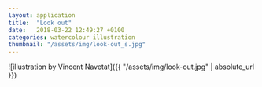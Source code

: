 ```yaml
---
layout: application
title:  "Look out"
date:   2018-03-22 12:49:27 +0100
categories: watercolour illustration
thumbnail: "/assets/img/look-out_s.jpg"
---
```

![illustration by Vincent Navetat]({{ "/assets/img/look-out.jpg" | absolute_url }})
